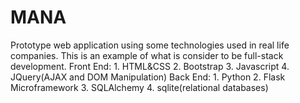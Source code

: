 # MANA

Prototype web application using some technologies used in real life companies. 
This is an example of what is consider to be full-stack development.
Front End:
	1. HTML&CSS
	2. Bootstrap
	3. Javascript
	4. JQuery(AJAX and DOM Manipulation)
Back End:
	1. Python
	2. Flask Microframework
	3. SQLAlchemy
	4. sqlite(relational databases) 